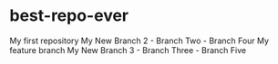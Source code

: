 # best-repo-ever
My first repository
My New Branch 2 - Branch Two - Branch Four
My feature branch
My New Branch 3 - Branch Three - Branch Five